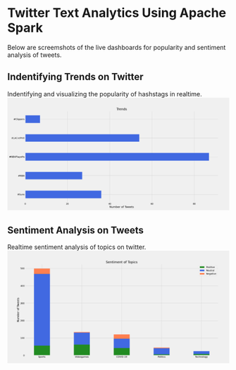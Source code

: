 # Twitter Text Analytics Using Apache Spark

Below are screemshots of the live dashboards for popularity and sentiment analysis of tweets. 

## Indentifying Trends on Twitter
Indentifying and visualizing the popularity of hashstags in realtime. 
![alt text](images/part_a.png?raw=true)

## Sentiment Analysis on Tweets
Realtime sentiment analysis of topics on twitter. 
![alt text](images/part_b.png?raw=true)
